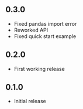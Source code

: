 ## 0.3.0
* Fixed pandas import error
* Reworked API
* Fixed quick start example

## 0.2.0
* First working release

## 0.1.0
* Initial release
